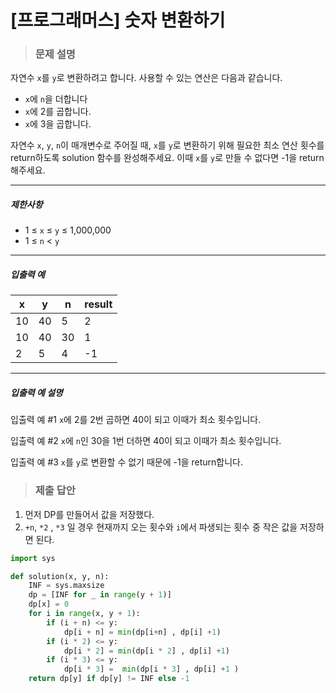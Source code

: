 # [프로그래머스] 숫자 변환하기

> ### 문제 설명

자연수 `x`를 `y`로 변환하려고 합니다. 사용할 수 있는 연산은 다음과 같습니다.

- `x`에 `n`을 더합니다
- `x`에 2를 곱합니다.
- `x`에 3을 곱합니다.

자연수 `x`, `y`, `n`이 매개변수로 주어질 때, `x`를 `y`로 변환하기 위해 필요한 최소 연산 횟수를 return하도록 solution 함수를 완성해주세요. 이때 `x`를 `y`로 만들 수 없다면 -1을 return 해주세요.

------

##### 제한사항

- 1 ≤ `x` ≤ `y` ≤ 1,000,000
- 1 ≤ `n` < `y`

------

##### 입출력 예

| x    | y    | n    | result |
| ---- | ---- | ---- | ------ |
| 10   | 40   | 5    | 2      |
| 10   | 40   | 30   | 1      |
| 2    | 5    | 4    | -1     |

------

##### 입출력 예 설명

입출력 예 #1
`x`에 2를 2번 곱하면 40이 되고 이때가 최소 횟수입니다.

입출력 예 #2
`x`에 `n`인 30을 1번 더하면 40이 되고 이때가 최소 횟수입니다.

입출력 예 #3
`x`를 `y`로 변환할 수 없기 때문에 -1을 return합니다.

> ### 제출 답안

1. 먼저 DP를 만들어서 값을 저장했다.
2. `+n`, `*2` , `*3` 일 경우 현재까지 오는 횟수와  `i`에서 파생되는 횟수 중 작은 값을 저장하면 된다.

```python
import sys

def solution(x, y, n):
    INF = sys.maxsize
    dp = [INF for _ in range(y + 1)]
    dp[x] = 0
    for i in range(x, y + 1):
        if (i + n) <= y:
            dp[i + n] = min(dp[i+n] , dp[i] +1)
        if (i * 2) <= y:
            dp[i * 2] = min(dp[i * 2] , dp[i] +1)
        if (i * 3) <= y:
            dp[i * 3] =  min(dp[i * 3] , dp[i] +1 )
    return dp[y] if dp[y] != INF else -1
```

